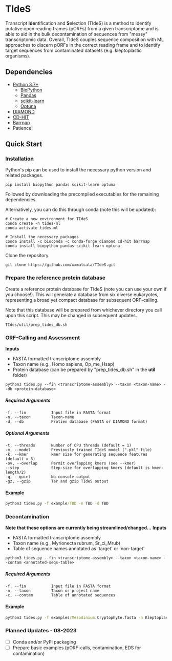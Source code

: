# TIdeS

**T**ranscript **Ide**ntification and **S**election (TIdeS) is a method to identify putative open reading frames (pORFs) from a given transcriptome and is able to aid in the bulk decontamination of sequences from "messy" transcriptomic data. Overall, TIdeS couples sequence composition with ML approaches to discern pORFs in the correct reading frame and to identify target sequences from contaminated datasets (e.g. kleptoplastic organisms). 

## Dependencies
+ [Python 3.7+](https://www.python.org/downloads/)
  - [BioPython](https://biopython.org/wiki/Download)
  - [Pandas](https://pandas.pydata.org/)
  - [scikit-learn](https://scikit-learn.org/stable/)
  - [Optuna](https://optuna.org/#installation)
+ [DIAMOND](https://github.com/bbuchfink/diamond)
+ [CD-HIT](https://github.com/weizhongli/cdhit)
+ [Barrnap](https://github.com/tseemann/barrnap)
+ Patience!

## Quick Start

### Installation

Python's pip can be used to install the necessary python version and related packages.

```
pip install biopython pandas scikit-learn optuna
```

Followed by downloading the precompiled executables for the remaining dependencies.

Alternatively, you can do this through conda (note this will be updated):
```
# Create a new environment for TIdeS
conda create -n tides-ml
conda activate tides-ml

# Install the necessary packages
conda install -c bioconda -c conda-forge diamond cd-hit barrnap
conda install biopython pandas scikit-learn optuna
```

Clone the repository.
```
git clone https://github.com/xxmalcala/TIdeS.git
```

### Prepare the reference protein database
Create a reference protein database for TIdeS (note you can use your own if you choose!).
This will generate a database from six diverse eukaryotes, representing a broad yet compact database for subsequent ORF-calling.

Note that this database will be prepared from whichever directory you call upon this script. This may be changed in subsequent updates.

```
TIdes/util/prep_tides_db.sh
```

### ORF-Calling and Assessment
**Inputs**
- FASTA formatted transcriptome assembly
- Taxon name (e.g., Homo sapiens, Op_me_Hsap)
- Protein database (can be prepared by "prep_tides_db.sh" in the **util** folder)

```
python3 tides.py --fin <transcriptome-assembly> --taxon <taxon-name> --db <protein-database>
```
##### Required Arguments
```
-f, --fin           Input file in FASTA format
-n, --taxon         Taxon-name
-d, --db            Protien database (FASTA or DIAMOND format)
```
##### Optional Arguments
```
-t, --threads       Number of CPU threads (default = 1)
-m, --model         Previously trained TIdeS model (".pkl" file)
-k, --kmer          kmer size for generating sequence features (default = 3)
-ov, --overlap      Permit overlapping kmers (see --kmer)
--step              Step-size for overlapping kmers (default is kmer-length/2)
-q, --quiet         No console output
-gz, --gzip         Tar and gzip TIdeS output
```
#### Example

```cmd
python3 tides.py -f example/TBD -n TBD -d TBD
```

### Decontamination
**Note that these options are currently being streamlined/changed...**
**Inputs**
- FASTA formatted transcriptome assembly
- Taxon name (e.g., Myrionecta rubrum, Sr_ci_Mrub)
- Table of sequence names annotated as 'target' or 'non-target'
```
python3 tides.py --fin <transcriptome-assembly> --taxon <taxon-name> --contam <annotated-seqs-table>
```

##### Required Arguments
```
-f, --fin           Input file in FASTA format
-n, --taxon         Taxon or project name
-c, --contam        Table of annotated sequences
```
#### Example

```cmd
python3 tides.py -f examples/Mesodinium.Cryptophyte.fasta -n Kleptoplasty -c examples/Mesodinium.Cryptophyte.txt
```

### Planned Updates - 08-2023
- [ ] Conda and/or PyPi packaging
- [ ] Prepare basic examples (pORF-calls, contamination, EDS for contamination)
